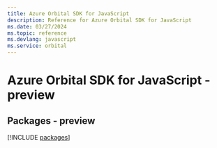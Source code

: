 ```yaml
---
title: Azure Orbital SDK for JavaScript
description: Reference for Azure Orbital SDK for JavaScript
ms.date: 03/27/2024
ms.topic: reference
ms.devlang: javascript
ms.service: orbital
---
```

# Azure Orbital SDK for JavaScript - preview
## Packages - preview
[!INCLUDE [packages](orbital-index.md)]